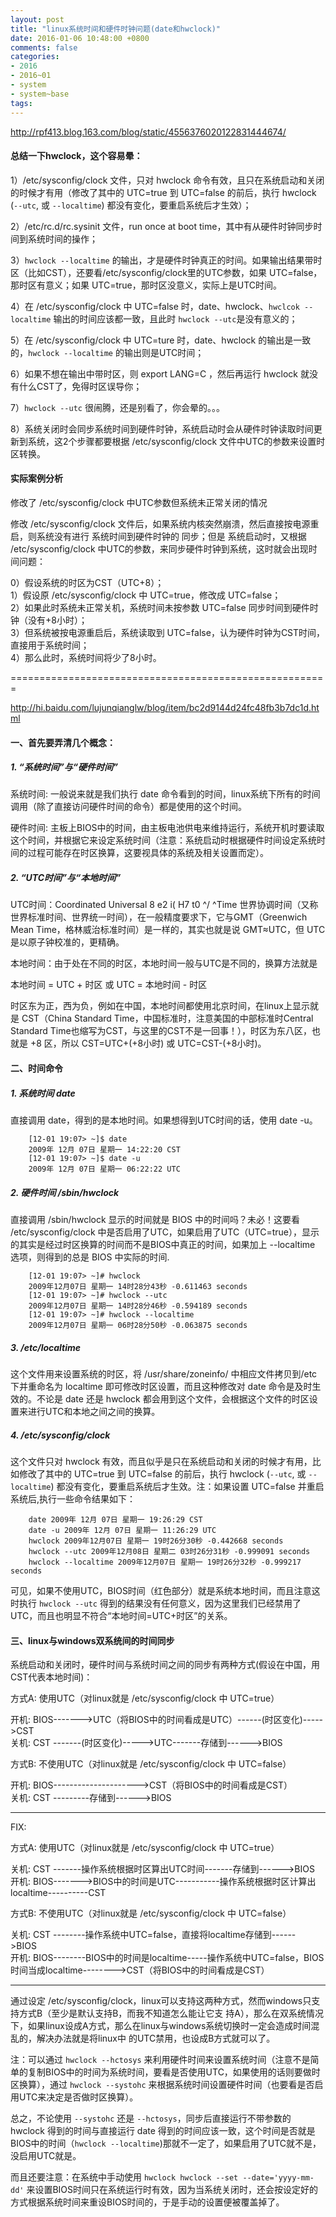 ```yaml
---
layout: post
title: "linux系统时间和硬件时钟问题(date和hwclock)"
date: 2016-01-06 10:48:00 +0800
comments: false
categories:
- 2016
- 2016~01
- system
- system~base
tags:
---
```


http://rpf413.blog.163.com/blog/static/4556376020122831444674/

#### 总结一下hwclock，这个容易晕：
1）/etc/sysconfig/clock 文件，只对 hwclock 命令有效，且只在系统启动和关闭的时候才有用（修改了其中的 UTC=true 到 UTC=false 的前后，执行 hwclock (`--utc`, 或 `--localtime`) 都没有变化，要重启系统后才生效）；

2）/etc/rc.d/rc.sysinit 文件，run once at boot time，其中有从硬件时钟同步时间到系统时间的操作；

3）`hwclock --localtime` 的输出，才是硬件时钟真正的时间。如果输出结果带时区（比如CST），还要看/etc/sysconfig/clock里的UTC参数，如果 UTC=false，那时区有意义；如果 UTC=true，那时区没意义，实际上是UTC时间。

4）在 /etc/sysconfig/clock 中 UTC=false 时，date、hwclock、`hwclcok --localtime` 输出的时间应该都一致，且此时 `hwclock --utc`是没有意义的；

5）在 /etc/sysconfig/clock 中 UTC=ture 时，date、hwclock 的输出是一致的，`hwclock --localtime` 的输出则是UTC时间；

6）如果不想在输出中带时区，则 export LANG=C ，然后再运行 hwclock 就没有什么CST了，免得时区误导你；

7）`hwclock --utc` 很闹腾，还是别看了，你会晕的。。。

8）系统关闭时会同步系统时间到硬件时钟，系统启动时会从硬件时钟读取时间更新到系统，这2个步骤都要根据 /etc/sysconfig/clock 文件中UTC的参数来设置时区转换。

#### 实际案例分析
修改了 /etc/sysconfig/clock 中UTC参数但系统未正常关闭的情况

修改 /etc/sysconfig/clock 文件后，如果系统内核突然崩溃，然后直接按电源重启，则系统没有进行 系统时间到硬件时钟的 同步；但是 系统启动时，又根据 /etc/sysconfig/clock 中UTC的参数，来同步硬件时钟到系统，这时就会出现时间问题：

0）假设系统的时区为CST（UTC+8）；  
1）假设原 /etc/sysconfig/clock 中 UTC=true，修改成 UTC=false；  
2）如果此时系统未正常关机，系统时间未按参数 UTC=false 同步时间到硬件时钟（没有+8小时）；  
3）但系统被按电源重启后，系统读取到 UTC=false，认为硬件时钟为CST时间，直接用于系统时间；  
4）那么此时，系统时间将少了8小时。  

=======================================================

http://hi.baidu.com/lujunqianglw/blog/item/bc2d9144d24fc48fb3b7dc1d.html

#### 一、首先要弄清几个概念：

##### 1. “系统时间”与“硬件时间”
系统时间: 一般说来就是我们执行 date 命令看到的时间，linux系统下所有的时间调用（除了直接访问硬件时间的命令）都是使用的这个时间。

硬件时间: 主板上BIOS中的时间，由主板电池供电来维持运行，系统开机时要读取这个时间，并根据它来设定系统时间（注意：系统启动时根据硬件时间设定系统时间的过程可能存在时区换算，这要视具体的系统及相关设置而定）。

##### 2. “UTC时间”与“本地时间”
UTC时间：Coordinated Universal 8 e2 i( H7 t0 ^/ ^Time 世界协调时间（又称世界标准时间、世界统一时间），在一般精度要求下，它与GMT（Greenwich Mean Time，格林威治标准时间）是一样的，其实也就是说 GMT≈UTC，但 UTC 是以原子钟校准的，更精确。

本地时间：由于处在不同的时区，本地时间一般与UTC是不同的，换算方法就是

本地时间 = UTC + 时区 或 UTC = 本地时间 - 时区

时区东为正，西为负，例如在中国，本地时间都使用北京时间，在linux上显示就是 CST（China Standard Time，中国标准时，注意美国的中部标准时Central Standard Time也缩写为CST，与这里的CST不是一回事！），时区为东八区，也就是 +8 区，所以 CST=UTC+(+8小时) 或 UTC=CST-(+8小时)。

#### 二、时间命令

##### 1. 系统时间 date
直接调用 date，得到的是本地时间。如果想得到UTC时间的话，使用 date -u。
```
	[12-01 19:07> ~]$ date
	2009年 12月 07日 星期一 14:22:20 CST
	[12-01 19:07> ~]$ date -u
	2009年 12月 07日 星期一 06:22:22 UTC
```

##### 2. 硬件时间 /sbin/hwclock
直接调用 /sbin/hwclock 显示的时间就是 BIOS 中的时间吗？未必！这要看 /etc/sysconfig/clock 中是否启用了UTC，如果启用了UTC（UTC=true），显示的其实是经过时区换算的时间而不是BIOS中真正的时间，如果加上 --localtime 选项，则得到的总是 BIOS 中实际的时间.

```
	[12-01 19:07> ~]# hwclock
	2009年12月07日 星期一 14时28分43秒 -0.611463 seconds
	[12-01 19:07> ~]# hwclock --utc
	2009年12月07日 星期一 14时28分46秒 -0.594189 seconds
	[12-01 19:07> ~]# hwclock --localtime
	2009年12月07日 星期一 06时28分50秒 -0.063875 seconds
```

##### 3. /etc/localtime
这个文件用来设置系统的时区，将 /usr/share/zoneinfo/ 中相应文件拷贝到/etc下并重命名为 localtime 即可修改时区设置，而且这种修改对 date 命令是及时生效的。不论是 date 还是 hwclock 都会用到这个文件，会根据这个文件的时区设置来进行UTC和本地之间之间的换算。

##### 4. /etc/sysconfig/clock
这个文件只对 hwclock 有效，而且似乎是只在系统启动和关闭的时候才有用，比如修改了其中的 UTC=true 到 UTC=false 的前后，执行 hwclock (`--utc`, 或 `--localtime`) 都没有变化，要重启系统后才生效。注：如果设置 UTC=false 并重启系统后,执行一些命令结果如下：

```
	date 2009年 12月 07日 星期一 19:26:29 CST
	date -u 2009年 12月 07日 星期一 11:26:29 UTC
	hwclock 2009年12月07日 星期一 19时26分30秒 -0.442668 seconds
	hwclock --utc 2009年12月08日 星期二 03时26分31秒 -0.999091 seconds
	hwclock --localtime 2009年12月07日 星期一 19时26分32秒 -0.999217 seconds
```

可见，如果不使用UTC，BIOS时间（红色部分）就是系统本地时间，而且注意这时执行 `hwclock --utc` 得到的结果没有任何意义，因为这里我们已经禁用了UTC，而且也明显不符合“本地时间=UTC+时区”的关系。

#### 三、linux与windows双系统间的时间同步
系统启动和关闭时，硬件时间与系统时间之间的同步有两种方式(假设在中国，用CST代表本地时间)：

方式A: 使用UTC（对linux就是 /etc/sysconfig/clock 中 UTC=true）

开机: BIOS------->UTC（将BIOS中的时间看成是UTC）------(时区变化)----->CST  
关机: CST -------(时区变化)----->UTC-------存储到------>BIOS  

方式B: 不使用UTC（对linux就是 /etc/sysconfig/clock 中 UTC=false）

开机: BIOS--------------------->CST（将BIOS中的时间看成是CST）  
关机: CST ---------存储到------>BIOS  


--------
FIX:

方式A: 使用UTC（对linux就是 /etc/sysconfig/clock 中 UTC=true）

关机: CST -------操作系统根据时区算出UTC时间-------存储到------>BIOS  
开机: BIOS------->BIOS中的时间是UTC-----------操作系统根据时区计算出localtime----------CST  

方式B: 不使用UTC（对linux就是 /etc/sysconfig/clock 中 UTC=false）

关机: CST --------操作系统中UTC=false，直接将localtime存储到------>BIOS  
开机: BIOS--------BIOS中的时间是localtime-----操作系统中UTC=false，BIOS时间当成localtime-------->CST（将BIOS中的时间看成是CST）  


--------


通过设定 /etc/sysconfig/clock，linux可以支持这两种方式，然而windows只支持方式B（至少是默认支持B，而我不知道怎么能让它支 持A），那么在双系统情况下，如果linux设成A方式，那么在linux与windows系统切换时一定会造成时间混乱的，解决办法就是将linux中 的UTC禁用，也设成B方式就可以了。

注：可以通过 `hwclock --hctosys` 来利用硬件时间来设置系统时间（注意不是简单的复制BIOS中的时间为系统时间，要看是否使用UTC，如果使用的话则要做时区换算），通过 `hwclock --systohc` 来根据系统时间设置硬件时间（也要看是否启用UTC来决定是否做时区换算）。

总之，不论使用 `--systohc` 还是 `--hctosys`，同步后直接运行不带参数的 hwclock 得到的时间与直接运行 date 得到的时间应该一致，这个时间是否就是BIOS中的时间（`hwclock --localtime`)那就不一定了，如果启用了UTC就不是，没启用UTC就是。

而且还要注意：在系统中手动使用 `hwclock hwclock --set --date='yyyy-mm-dd'` 来设置BIOS时间只在系统运行时有效，因为当系统关闭时，还会按设定好的方式根据系统时间来重设BIOS时间的，于是手动的设置便被覆盖掉了。


